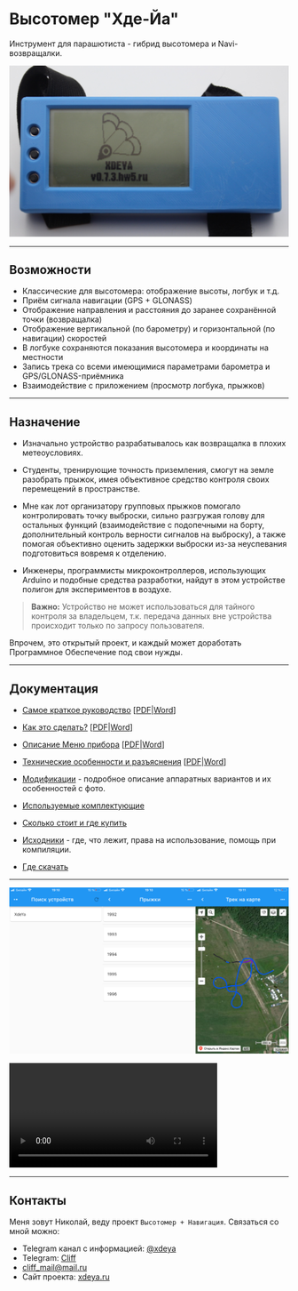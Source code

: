 # Высотомер "Хде-Йа"

Инструмент для парашютиста - гибрид высотомера и Navi-возвращалки.

![](doc/main.jpg)

***
## Возможности

* Классические для высотомера: отображение высоты, логбук и т.д.
* Приём сигнала навигации (GPS + GLONASS)
* Отображение направления и расстояния до заранее сохранённой точки (возвращалка)
* Отображение вертикальной (по барометру) и горизонтальной (по навигации) скоростей
* В логбуке сохраняются показания высотомера и координаты на местности
* Запись трека со всеми имеющимися параметрами барометра и GPS/GLONASS-приёмника
* Взаимодействие с приложением (просмотр логбука, прыжков)


***
## Назначение

* Изначально устройство разрабатывалось как возвращалка в плохих метеоусловиях.

* Студенты, тренирующие точность приземления, смогут на земле разобрать прыжок, имея объективное средство контроля своих перемещений в пространстве.

* Мне как лот организатору групповых прыжков помогало контролировать точку выброски, сильно разгружая голову для остальных функций (взаимодействие с подопечными на борту, дополнительный контроль верности сигналов на выброску), а также помогая объективно оценить задержки выброски из-за неуспевания подготовиться вовремя к отделению.

* Инженеры, программисты микроконтроллеров, использующих Arduino и подобные средства разработки, найдут в этом устройстве полигон для экспериментов в воздухе.

>**Важно:** Устройство не может использоваться для тайного контроля за владельцем, т.к. передача данных вне устройства происходит только по запросу пользователя.

Впрочем, это открытый проект, и каждый может доработать Программное Обеспечение под свои нужды.


***
## Документация

* [Самое краткое руководство](doc/userman/simple/README.md) \[[PDF](doc/userman/xdeya-simple.pdf)|[Word](doc/userman/xdeya-simple.docx)\]
* [Как это сделать?](doc/userman/howdo/README.md) \[[PDF](doc/userman/xdeya-howdo.pdf)|[Word](doc/userman/xdeya-howdo.docx)\]
* [Описание Меню прибора](doc/userman/menu/README.md) \[[PDF](doc/userman/xdeya-menu.pdf)|[Word](doc/userman/xdeya-menu.docx)\]
* [Технические особенности и разъяснения](doc/userman/tech/README.md) \[[PDF](doc/userman/xdeya-tech.pdf)|[Word](doc/userman/xdeya-tech.docx)\]

* [Модификации](doc/models/README.md) - подробное описание аппаратных вариантов и их особенностей с фото.
* [Используемые комплектующие](doc/build/hardware.md)
* [Сколько стоит и где купить](doc/build/price.md)
* [Исходники](doc/code/README.md) - где, что лежит, права на использование, помощь при компиляции.
* [Где скачать](doc/download.md)

***

![](doc/app.png "Приложение")

<video width="375" controls title="demo">
  <a href="doc/demo.mp4"><source src="doc/demo.mp4" type="video/mp4"></a>
</video>


***
## Контакты

Меня зовут Николай, веду проект `Высотомер + Навигация`. Связаться со мной можно:

* Telegram канал с информацией: [@xdeya](https://t.me/xdeya)
* Telegram: [Cliff](https://t.me/cliffa_net)
* cliff_mail@mail.ru
* Cайт проекта: [xdeya.ru](http://xdeya.ru)
